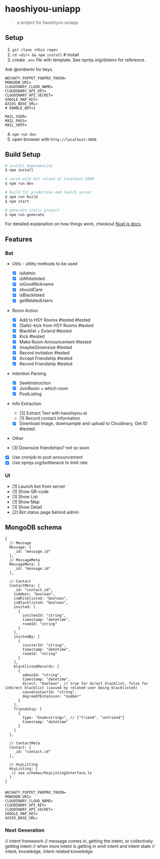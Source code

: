 # haoshiyou-uniapp

> a project for haoshiyou uniapp

## Setup

1. `git clone <this repo>`
2. `cd <dir> && npm install` # install
3. create `.env` file with template. See npmjs.org/dotenv for reference.

Ask @xinbenlv for keys.

```
WECHATY_PUPPET_PADPRO_TOKEN=
MONGODB_URI=
CLOUDINARY_CLOUD_NAME=
CLOUDINARY_API_KEY=
CLOUDINARY_API_SECRET=
GOOGLE_MAP_KEY=
AXIOS_BASE_URL=
# ENABLE_BOT=1

MAIL_USER=
MAIL_PASS=
MAIL_SMTP=

```

4. `npm run dev`
5. open browser with `http://localhost:3000`

## Build Setup

```bash
# install dependencies
$ npm install

# serve with hot reload at localhost:3000
$ npm run dev

# build for production and launch server
$ npm run build
$ npm start

# generate static project
$ npm run generate
```

For detailed explanation on how things work, checkout [Nuxt.js docs](https://nuxtjs.org).

## Features

### Bot

- Utils - utility methods to be used

  - [x] isAdmin
  - [x] isWhitelisted
  - [x] isGoodNickname
  - [x] shouldCare
  - [x] isBlacklisted
  - [x] getRelatedUsers

- Room Action

  - [x] Add to HSY Rooms #tested #tested
  - [x] (Safe)-kick from HSY Rooms #tested
  - [x] Blacklist + Extend #tested
  - [x] Kick #tested
  - [x] Make Room Announcement #tested
  - [x] (maybe)Downsize #tested
  - [x] Record invitation #tested
  - [x] Accept Friendship #tested
  - [x] Record Friendship #tested

- Intention Parsing

  - [x] SeekInstruction
  - [x] JoinRoom + which room
  - [x] PostListing

- Info Extraction

  - [3] Extract Text with haoshiyou-ai
  - [1] Record contact information
  - [x] Download Image, downsample and upload to Cloudinary, Get ID #tested

- Other
- [3] Downsize friendships? not so soon
- [x] Use cronjob to post announcement
- [x] Use npmjs.org/bottleneck to limit rate

### UI

- [1] Launch bot from server
- [1] Show QR-code
- [1] Show List
- [1] Show Map
- [1] Show Detail
- [2] Bot status page behind admin

## MongoDB schema

```json5
{
  // Message
  Message: {
    _id: "message.id"
  },
  // MessageMeta
  MessageMeta: {
    _id: "message.id"
  },

  // Contact
  ContactMeta: {
    _id: "contact.id",
    isAdmin: "boolean",
    isWhitelisted: "boolean",
    isBlacklisted: "boolean",
    invited: [
      {
        inviteeId: "string",
        timestamp: "datetime",
        roomId: "string"
      }
    ],
    invitedBy: [
      {
        inviterId: "string",
        timestamp: "datetime",
        roomId: "string"
      }
    ],
    blacklistedRecords: [
      {
        adminId: "string",
        timestamp: "datetime",
        direct: "boolean", // true for direct blacklist, false for indirect blacklist (caused by related user being blacklisted)
        causeContactId: "string",
        degreeOfExtension: "number"
      }
    ],
    friendship: [
      {
        type: "Enum<string>", // {"friend", "unfriend"}
        timestamp: "datetime"
      }
    ]
  },

  // ContactMeta
  Contact: {
    _id: "contact.id"
  },

  // HsyListing
  HsyListing: {
   // see schemas/HsyListingInterface.ts
  }
}
```

###

```.env
WECHATY_PUPPET_PADPRO_TOKEN=
MONGODB_URI=
CLOUDINARY_CLOUD_NAME=
CLOUDINARY_API_KEY=
CLOUDINARY_API_SECRET=
GOOGLE_MAP_KEY=
AXIOS_BASE_URL=
```

### Next Generation

// intent framework
// message comes in, getting the intent, or collectively getting intent
// when more intent is getting in emit intent and intent state
// intent, knowledge, intent related knowledge
